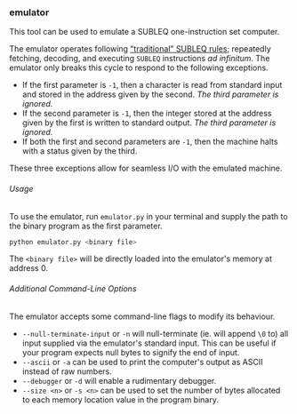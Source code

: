 ### emulator

This tool can be used to emulate a SUBLEQ one-instruction set computer. 

The emulator operates following ["traditional" SUBLEQ rules](https://en.wikipedia.org/wiki/One-instruction_set_computer#Subtract_and_branch_if_less_than_or_equal_to_zero); repeatedly fetching, decoding, and executing `SUBLEQ` instructions *ad infinitum*. The emulator only breaks this cycle to respond to the following exceptions.

 - If the first parameter is `-1`, then a character is read from standard input and stored in the address given by the second. *The third parameter is ignored.*
 - If the second parameter is `-1`, then the integer stored at the address given by the first is written to standard output. *The third parameter is ignored.*
 - If both the first and second parameters are `-1`, then the machine halts with a status given by the third.

These three exceptions allow for seamless I/O with the emulated machine.

###### Usage

To use the emulator, run `emulator.py` in your terminal and supply the path to the binary program as the first parameter.

```sh
python emulator.py <binary file>
```

The `<binary file>` will be directly loaded into the emulator's memory at address 0.

###### Additional Command-Line Options

The emulator accepts some command-line flags to modify its behaviour.

 - `--null-terminate-input` or `-n` will null-terminate (ie. will append `\0` to) all input supplied via the emulator's standard input. This can be useful if your program expects null bytes to signify the end of input.
 - `--ascii` or `-a` can be used to print the computer's output as ASCII instead of raw numbers.
 - `--debugger` or `-d` will enable a rudimentary debugger.
 - `--size <n>` or `-s <n>` can be used to set the number of bytes allocated to each memory location value in the program binary.
